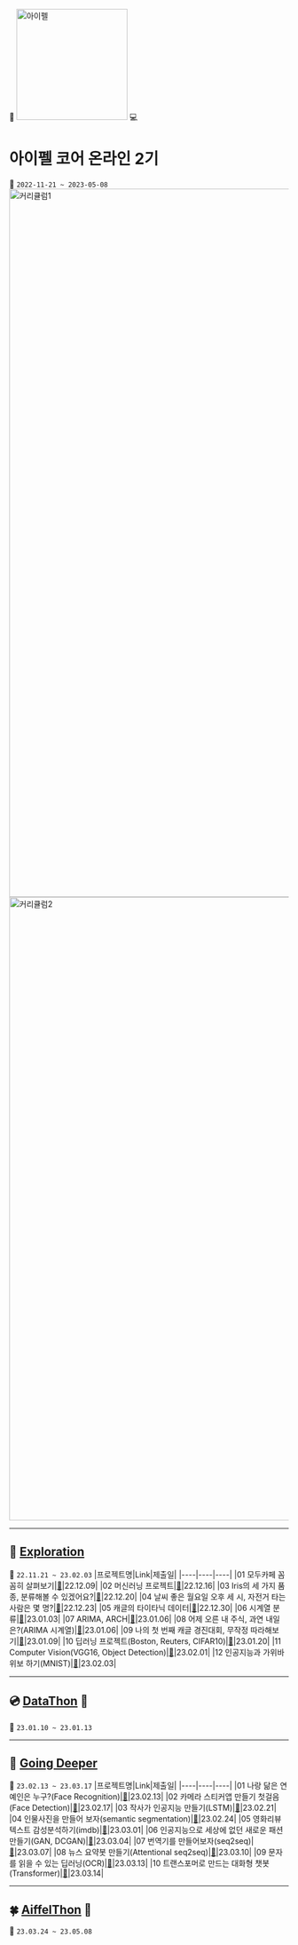 :school: [<img width="200" alt="아이펠" src="https://user-images.githubusercontent.com/103846429/236384076-f419bad9-d4f6-4a07-a3cb-f8e4f60f6200.png">](https://aiffel.io/) :computer:

# 아이펠 코어 온라인 2기
:calendar: `2022-11-21 ~ 2023-05-08`  
<img width="1276" alt="커리큘럼1" src="https://user-images.githubusercontent.com/103846429/236385010-04f71f49-3795-4e84-91e4-2179cacacc71.png">  
<img width="1123" alt="커리큘럼2" src="https://user-images.githubusercontent.com/103846429/236385079-296b3bf3-01ed-42d7-a53e-7f9c9797105b.png">  

---
:closed_book: [Exploration](https://github.com/M-05/aiffel_onlin_class/tree/main/Exploration)
---
:seedling: `22.11.21 ~ 23.02.03`
|프로젝트명|Link|제출일|
|----|----|----|
|01 모두카페 꼼꼼히 살펴보기|[:seedling:](https://github.com/M-05/aiffel_onlin_class/blob/main/Exploration/%5BE-01%5DStudy_Cafe%20%5B22.12.09%5D.ipynb)|22.12.09|
|02 머신러닝 프로젝트|[:seedling:](https://github.com/M-05/aiffel_onlin_class/blob/main/Exploration/%5BE-02%5DAirbnb_in_New_York%20%5B22.12.16%5D.ipynb)|22.12.16|
|03 Iris의 세 가지 품종, 분류해볼 수 있겠어요?|[:seedling:](https://github.com/M-05/aiffel_onlin_class/blob/main/Exploration/%5BE-03%5Ddigits%2C%20wine%2C%20cancer%20%5B22.12.20%5D.ipynb)|22.12.20|
|04 날씨 좋은 월요일 오후 세 시, 자전거 타는 사람은 몇 명?|[:seedling:](https://github.com/M-05/aiffel_onlin_class/blob/main/Exploration/%5BE-04%5Ddiabetes%20%26%20bike-sharing-demand%20%5B22.12.23%5D.ipynb)|22.12.23|
|05 캐글의 타이타닉 데이터|[:seedling:](https://github.com/M-05/aiffel_onlin_class/blob/main/Exploration/%5BE-05%5DTitanic%20%5B22.12.30%5D.ipynb)|22.12.30|
|06 시계열 분류|[:seedling:](https://github.com/M-05/aiffel_onlin_class/blob/main/Exploration/%5BE-06%5DTime%20Series%20%5B23.01.03%5D.ipynb)|23.01.03|
|07 ARIMA, ARCH|[:seedling:](https://github.com/M-05/aiffel_onlin_class/blob/main/Exploration/%5BE-07%5DARIMA%2C%20ARCH%20%5B23.01.06%5D.ipynb)|23.01.06|
|08 어제 오른 내 주식, 과연 내일은?(ARIMA 시계열)|[:seedling:](https://github.com/M-05/aiffel_onlin_class/blob/main/Exploration/%5BE-08%5DPredict%20stocks%20%5B23.01.06%5D.ipynb)|23.01.06|
|09 나의 첫 번째 캐글 경진대회, 무작정 따라해보기|[:seedling:](https://github.com/M-05/aiffel_onlin_class/blob/main/Exploration/%5BE-09%5Dchallenge2019%20%5B23.01.09%5D.ipynb)|23.01.09|
|10 딥러닝 프로젝트(Boston, Reuters, CIFAR10)|[:seedling:](https://github.com/M-05/aiffel_onlin_class/blob/main/Exploration/%5BE-10%5DDeep_Learning_Project%20%5B23.01.20%5D.ipynb)|23.01.20|
|11 Computer Vision(VGG16, Object Detection)|[:seedling:](https://github.com/M-05/aiffel_onlin_class/tree/main/Exploration/E-11%20%5B23.02.01%5D)|23.02.01|
|12 인공지능과 가위바위보 하기(MNIST)|[:seedling:](https://github.com/M-05/aiffel_onlin_class/blob/main/Exploration/%5BE-12%5DRockPaperScissor%20%5B23.02.03%5D.ipynb)|23.02.03|



---
:cd: [DataThon](https://github.com/M-05/aiffel_onlin_class/tree/main/Data-Thon) :ghost:
---
:cactus: `23.01.10 ~ 23.01.13`


---
:blue_book: [Going Deeper](https://github.com/M-05/aiffel_onlin_class/tree/main/Going%20Deeper)
---
:leaves: `23.02.13 ~ 23.03.17`
|프로젝트명|Link|제출일|
|----|----|----|
|01 나랑 닮은 연예인은 누구?(Face Recognition)|[:musical_score:](https://github.com/M-05/aiffel_onlin_class/blob/main/Going%20Deeper/%5BGD-01%5Dface_recognition_with_castlemoney%20%5B23.02.13%5D.ipynb)|23.02.13|
|02 카메라 스티커앱 만들기 첫걸음(Face Detection)|[:newspaper:](https://github.com/M-05/aiffel_onlin_class/blob/main/Going%20Deeper/%5BGD-02%5Dput_cat_whiskers_on_jiyoung%20%5B23.02.17%5D.ipynb)|23.02.17|
|03 작사가 인공지능 만들기(LSTM)|[:musical_keyboard:](https://github.com/M-05/aiffel_onlin_class/blob/main/Going%20Deeper/%5BGD-03%5Dcompose_lyrics_for_u%20%5B23.02.21%5D.ipynb)|23.02.21|
|04 인물사진을 만들어 보자(semantic segmentation)|[:musical_score:](https://github.com/M-05/aiffel_onlin_class/blob/main/Going%20Deeper/%5BGD-04%5Dshallow_depth_of_field%20%5B23.02.24%5D.ipynb)|23.02.24|
|05 영화리뷰 텍스트 감성분석하기(imdb)|[:newspaper:](https://github.com/M-05/aiffel_onlin_class/blob/main/Going%20Deeper/%5BGD-05%5Dnaver_sentiment_movie_with_j%26j%20%5B23.03.01%5D.ipynb)|23.03.01|
|06 인공지능으로 세상에 없던 새로운 패션 만들기(GAN, DCGAN)|[:musical_keyboard:](https://github.com/M-05/aiffel_onlin_class/blob/main/Going%20Deeper/GD-06%20%5B23.03.04%5D/%5BGD-06%5Dthe_saddest%20%5B23.03.04%5D.ipynb)|23.03.04|
|07 번역기를 만들어보자(seq2seq)|[:musical_score:](https://github.com/M-05/aiffel_onlin_class/blob/main/Going%20Deeper/GD-07%20%5B23.03.07%5D/%5BGD-07%5Dsecond_translate_E%26F.ipynb)|23.03.07|
|08 뉴스 요약봇 만들기(Attentional seq2seq)|[:newspaper:](https://github.com/M-05/aiffel_onlin_class/blob/main/Going%20Deeper/GD-08%20%5B23.03.10%5D/%5BGD-08%5DNewJeans_Attention.ipynb)|23.03.10|
|09 문자를 읽을 수 있는 딥러닝(OCR)|[:musical_keyboard:](https://github.com/M-05/aiffel_onlin_class/blob/main/Going%20Deeper/GD-09%20%5B23.03.13%5D/%5BGD-09%5DOCR.ipynb)|23.03.13|
|10 트랜스포머로 만드는 대화형 챗봇(Transformer)|[:musical_score:](https://github.com/M-05/aiffel_onlin_class/tree/main/Going%20Deeper/GD-10%20%5B23.03.14%5D)|23.03.14|

---
:four_leaf_clover: [AiffelThon](https://github.com/aiffelthon-gal/gal) :telescope:
---
:deciduous_tree: `23.03.24 ~ 23.05.08`
